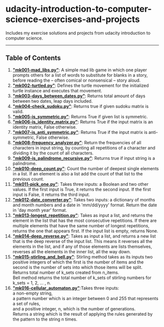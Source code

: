 # udacity-introduction-to-computer-science-exercises-and-projects

Includes my exercise solutions and projects from udacity introduction to computer science.

---

## Table of Contents

1. **["mk001-mad_libs.py"](https://github.com/karakose77/udacity-cs101-intro-to-computer-science-exercises-and-projects/blob/master/mk001-mad_libs.py)**: A simple mad lib game in which one player prompts others for a list of words to substitute for blanks in a story, before reading the – often comical or nonsensical – story aloud.
2. **["mk002-turtled.py"](https://github.com/karakose77/udacity-cs101-intro-to-computer-science-exercises-and-projects/blob/master/mk002-turtled.py)**: Defines the turtle movement for the initialized turtle instance and executes that movement.
3. **["mk003-days_between_dates.py"](https://github.com/karakose77/udacity-cs101-intro-to-computer-science-exercises-and-projects/blob/master/mk003-days_between_dates.py)**: Returns total amount of days between two dates, leap days included.
4. **["mk004-check_sudoku.py"](https://github.com/karakose77/udacity-cs101-intro-to-computer-science-exercises-and-projects/blob/master/mk004-check_sudoku.py)**: Returns true if given sudoku matrix is valid.
5. **["mk005-is_symmetric.py"](https://github.com/karakose77/udacity-cs101-intro-to-computer-science-exercises-and-projects/blob/master/mk005-is_symmetric.py)**: Returns True if given list is symmetric.
6. **["mk006-is_identity_matrix.py"](https://github.com/karakose77/udacity-cs101-intro-to-computer-science-exercises-and-projects/blob/master/mk006-is_identity_matrix.py)**: Returns True if the input matrix is an identity matrix, False otherwise.
7. **["mk007-is_anti_symmetric.py"](https://github.com/karakose77/udacity-cs101-intro-to-computer-science-exercises-and-projects/blob/master/mk007-is_anti_symmetric.py)**: Returns True if the input matrix is anti-symmetric, False otherwise.
8. **["mk008-frequency_analyzer.py"](https://github.com/karakose77/udacity-cs101-intro-to-computer-science-exercises-and-projects/blob/master/mk008-frequency_analyzer.py)**: Return the frequencies of all characters in input string, by counting all repetitions of a character and dividing it by the count of all characters.
9. **["mk009-is_palindrome_recursive.py"](https://github.com/karakose77/udacity-cs101-intro-to-computer-science-exercises-and-projects/blob/master/mk009-is_palindrome_recursive.py)**: Returns true if input string is a palindrome.
10. **["mk010-deep_count.py"](https://github.com/karakose77/udacity-cs101-intro-to-computer-science-exercises-and-projects/blob/master/mk010-deep_count.py)**: Count the number of deepest single elements in a list. If an element is also a list add the count of that list to the previous count.
11. **["mk011-pick_one.py"](https://github.com/karakose77/udacity-cs101-intro-to-computer-science-exercises-and-projects/blob/master/mk011-pick_one.py)**: Takes three inputs: a Boolean and two other values. If the first input is True, it returns the second input. If the first input is False, it returns the third input.
12. **["mk012-date_converter.py"](https://github.com/karakose77/udacity-cs101-intro-to-computer-science-exercises-and-projects/blob/master/mk012-date_converter.py)**: Takes two inputs: a dictionary of months and month numbers and a date in 'mm/dd/yyyy' format. Return the date in 'day month year' format.
13. **["mk013-longest_repetition.py"](https://github.com/karakose77/udacity-cs101-intro-to-computer-science-exercises-and-projects/blob/master/mk013-longest_repetition.py)**: Takes as input a list, and returns the element in the list that has the most consecutive repetitions. If there are multiple elements that have the same number of longest repetitions, returns the one that appears first. If the input list is empty, returns None.
14. **["mk014-deep_reverse.py"](https://github.com/karakose77/udacity-cs101-intro-to-computer-science-exercises-and-projects/blob/master/mk014-deep_reverse.py)**: Takes as input a list, and returns a new list that is the deep reverse of the input list. This means it reverses all the elements in the list, and if any of those elements are lists themselves, reverses all the elements in the inner list, all the way down.
15. **["mk015-stirling_and_bell.py"](https://github.com/karakose77/udacity-cs101-intro-to-computer-science-exercises-and-projects/blob/master/mk015-stirling_and_bell.py)**: Stirling method takes as its inputs two positive integers of which the first is the number of items and the second is the number of sets into which those items will be split. Returns total number of k_sets created from n_items.  
Bell method returns the total number of k_sets of stirling numbers for k_sets = 1, 2, ... , n.
16. **["mk016-cellular_automaton.py"](https://github.com/karakose77/udacity-cs101-intro-to-computer-science-exercises-and-projects/blob/master/mk016-cellular_automaton.py)**:Takes three inputs:  
    a non-empty string,  
    a pattern number which is an integer between 0 and 255 that represents a set of rules,  
    and a positive integer, n, which is the number of generations.  
    Returns a string which is the result of applying the rules
    generated by the pattern to the string n times.
